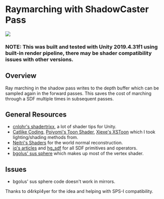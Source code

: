 # Raymarching with ShadowCaster Pass

<img src="https://i.imgur.com/LOpZ3zB.gif" align="middle"/>

### NOTE: This was built and tested with Unity 2019.4.31f1 using built-in render pipeline, there may be shader compatibility issues with other versions.

## Overview

Ray marching in the shadow pass writes to the depth buffer which can be sampled again in the forward passes. This saves the cost of marching through a SDF multiple times in subsequent passes.

## General Resources

- [cnlohr's shadertrixx](https://github.com/cnlohr/shadertrixx),
a lot of shader tips for Unity.
- [Catlike Coding](https://catlikecoding.com/unity/tutorials/scriptable-render-pipeline/reflections/), [Poiyomi's Toon Shader](https://github.com/poiyomi/PoiyomiToonShader), [Xiexe's XSToon](https://github.com/Xiexe/Xiexes-Unity-Shaders) which I took lighting/shading methods from.
- [Neitri's Shaders](https://github.com/netri/Neitri-Unity-Shaders) for the world normal reconstruction.
- [iq's articles](https://iquilezles.org/articles/distfunctions/) and [hg_sdf](https://mercury.sexy/hg_sdf/) for all SDF primitives and operators.
- [bgolus' sus sphere](https://bgolus.medium.com/rendering-a-sphere-on-a-quad-13c92025570c) which makes up most of the vertex shader.

## Issues

- bgolus' sus sphere code doesn't work in mirrors.

Thanks to d4rkpl4yer for the idea and helping with SPS-I compatibility.